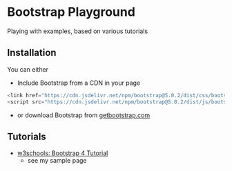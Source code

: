 # Bootstrap Playground

Playing with examples, based on various tutorials

## Installation

You can either
- Include Bootstrap from a CDN in your page

``` javascript
<link href="https://cdn.jsdelivr.net/npm/bootstrap@5.0.2/dist/css/bootstrap.min.css" rel="stylesheet" integrity="sha384-EVSTQN3/azprG1Anm3QDgpJLIm9Nao0Yz1ztcQTwFspd3yD65VohhpuuCOmLASjC" crossorigin="anonymous">
<script src="https://cdn.jsdelivr.net/npm/bootstrap@5.0.2/dist/js/bootstrap.bundle.min.js" integrity="sha384-MrcW6ZMFYlzcLA8Nl+NtUVF0sA7MsXsP1UyJoMp4YLEuNSfAP+JcXn/tWtIaxVXM" crossorigin="anonymous"></script>
```
- or download Bootstrap from [getbootstrap.com](https://getbootstrap.com/docs/5.0/getting-started/download/)

## Tutorials

- [w3schools: Bootstrap 4 Tutorial](https://www.w3schools.com/bootstrap4/default.asp)
  - see my sample page